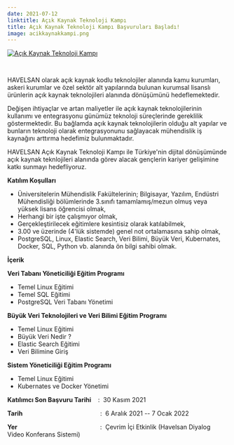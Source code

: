 ```yaml
---
date: 2021-07-12
linktitle: Açık Kaynak Teknoloji Kampı
title: Açık Kaynak Teknoloji Kampı Başvuruları Başladı!
image: acikkaynakkampi.png
---
```


<a href="https://vizyonergenc.com/ilan/havelsan/1505-acik-kaynak-teknoloji-kampi" target="_blank">
<img class="img-fluid" src="/images/duyurular/acikkaynakkampi.png" alt="Açık Kaynak Teknoloji Kampı" style="margin-bottom: 30px">
</a>

HAVELSAN olarak açık kaynak kodlu teknolojiler alanında kamu kurumları, askeri kurumlar ve özel sektör alt yapılarında bulunan kurumsal lisanslı ürünlerin açık kaynak teknolojileri alanında dönüşümünü hedeflemektedir.

Değişen ihtiyaçlar ve artan maliyetler ile açık kaynak teknolojilerinin kullanımı ve entegrasyonu günümüz teknoloji süreçlerinde gereklilik göstermektedir. Bu bağlamda açık kaynak teknolojilerin olduğu alt yapılar ve bunların teknoloji olarak entegrasyonunu sağlayacak mühendislik iş kaynağını arttırma hedefimiz bulunmaktadır.

HAVELSAN Açık Kaynak Teknoloji Kampı ile Türkiye'nin dijital dönüşümünde açık kaynak teknlojileri alanında görev alacak gençlerin kariyer gelişimine katkı sunmayı hedefliyoruz.

**Katılım Koşulları**

-   Üniversitelerin Mühendislik Fakültelerinin; Bilgisayar, Yazılım, Endüstri Mühendisliği bölümlerinde 3.sınıfı tamamlamış/mezun olmuş veya yüksek lisans öğrencisi olmak,
-   Herhangi bir işte çalışmıyor olmak,
-   Gerçekleştirilecek eğitimlere kesintisiz olarak katılabilmek,
-   3.00 ve üzerinde (4'lük sistemde) genel not ortalamasına sahip olmak,
-   PostgreSQL, Linux, Elastic Search, Veri Bilimi, Büyük Veri, Kubernates, Docker, SQL, Python vb. alanında ön bilgi sahibi olmak.

**İçerik**

**Veri Tabanı Yöneticiliği Eğitim Programı**

-   Temel Linux Eğitimi
-   Temel SQL Eğitimi
-   PostgreSQL Veri Tabanı Yönetimi

**Büyük Veri Teknolojileri ve Veri Bilimi Eğitim Programı**

-   Temel Linux Eğitimi
-   Büyük Veri Nedir ?
-   Elastic Search Eğitimi
-   Veri Bilimine Giriş

**Sistem Yöneticiliği Eğitim Programı**

-   Temel Linux Eğitimi
-   Kubernates ve Docker Yönetimi

**Katılımcı Son Başvuru Tarihi**        :  30 Kasım 2021

**Tarih**                                             :  6 Aralık 2021 -- 7 Ocak 2022

**Yer**                                                :  Çevrim İçi Etkinlik (Havelsan Diyalog Video Konferans Sistemi)

<style>
    p{
        width: 100%;
    }
h1,h2,h3 {
    width: 100%;
}
h1 {
    margin-top: 20px;
    margin-bottom: 20px;
}
</style>